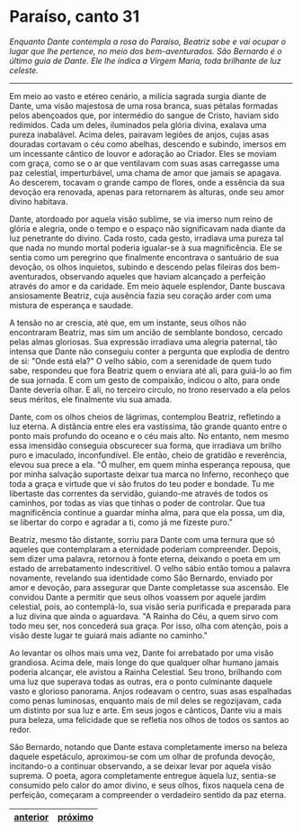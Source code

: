 # Paraíso, canto 31

_Enquanto Dante contempla a rosa do Paraíso, Beatriz sobe e vai ocupar o lugar que lhe pertence, no meio dos bem-aventurados. São Bernardo é o último guia de Dante. Ele lhe indica a Virgem Maria, toda brilhante de luz celeste._

---

Em meio ao vasto e etéreo cenário, a milícia sagrada surgia diante de Dante, uma visão majestosa de uma rosa branca, suas pétalas formadas pelos abençoados que, por intermédio do sangue de Cristo, haviam sido redimidos. Cada um deles, iluminados pela glória divina, exalava uma pureza inabalável. Acima deles, pairavam legiões de anjos, cujas asas douradas cortavam o céu como abelhas, descendo e subindo, imersos em um incessante cântico de louvor e adoração ao Criador. Eles se moviam com graça, como se o ar que ventilavam com suas asas carregasse uma paz celestial, imperturbável, uma chama de amor que jamais se apagava. Ao descerem, tocavam o grande campo de flores, onde a essência da sua devoção era renovada, apenas para retornarem às alturas, onde seu amor divino habitava.

Dante, atordoado por aquela visão sublime, se via imerso num reino de glória e alegria, onde o tempo e o espaço não significavam nada diante da luz penetrante do divino. Cada rosto, cada gesto, irradiava uma pureza tal que nada no mundo mortal poderia igualar-se à sua magnificência. Ele se sentia como um peregrino que finalmente encontrava o santuário de sua devoção, os olhos inquietos, subindo e descendo pelas fileiras dos bem-aventurados, observando aqueles que haviam alcançado a perfeição através do amor e da caridade. Em meio àquele esplendor, Dante buscava ansiosamente Beatriz, cuja ausência fazia seu coração arder com uma mistura de esperança e saudade.

A tensão no ar crescia, até que, em um instante, seus olhos não encontraram Beatriz, mas sim um ancião de semblante bondoso, cercado pelas almas gloriosas. Sua expressão irradiava uma alegria paternal, tão intensa que Dante não conseguiu conter a pergunta que explodia de dentro de si: "Onde está ela?" O velho sábio, com a serenidade de quem tudo sabe, respondeu que fora Beatriz quem o enviara até ali, para guiá-lo ao fim de sua jornada. E com um gesto de compaixão, indicou o alto, para onde Dante deveria olhar. E ali, no terceiro círculo, no trono reservado a ela pelos seus méritos, ele finalmente viu sua amada.

Dante, com os olhos cheios de lágrimas, contemplou Beatriz, refletindo a luz eterna. A distância entre eles era vastíssima, tão grande quanto entre o ponto mais profundo do oceano e o céu mais alto. No entanto, nem mesmo essa imensidão conseguia obscurecer sua forma, que irradiava um brilho puro e imaculado, inconfundível. Ele então, cheio de gratidão e reverência, elevou sua prece a ela. "Ó mulher, em quem minha esperança repousa, que por minha salvação suportaste deixar tua marca no Inferno, reconheço que toda a graça e virtude que vi são frutos do teu poder e bondade. Tu me libertaste das correntes da servidão, guiando-me através de todos os caminhos, por todas as vias que tinhas o poder de controlar. Que tua magnificência continue a guardar minha alma, para que ela possa, um dia, se libertar do corpo e agradar a ti, como já me fizeste puro."

Beatriz, mesmo tão distante, sorriu para Dante com uma ternura que só aqueles que contemplaram a eternidade poderiam compreender. Depois, sem dizer uma palavra, retornou à fonte eterna, deixando o poeta em um estado de arrebatamento indescritível. O velho sábio então tomou a palavra novamente, revelando sua identidade como São Bernardo, enviado por amor e devoção, para assegurar que Dante completasse sua ascensão. Ele convidou Dante a permitir que seus olhos voassem por aquele jardim celestial, pois, ao contemplá-lo, sua visão seria purificada e preparada para a luz divina que ainda o aguardava. "A Rainha do Céu, a quem sirvo com todo meu ser, nos concederá sua graça. Por isso, olha com atenção, pois a visão deste lugar te guiará mais adiante no caminho."

Ao levantar os olhos mais uma vez, Dante foi arrebatado por uma visão grandiosa. Acima dele, mais longe do que qualquer olhar humano jamais poderia alcançar, ele avistou a Rainha Celestial. Seu trono, brilhando com uma luz que superava todas as outras, era o ponto culminante daquele vasto e glorioso panorama. Anjos rodeavam o centro, suas asas espalhadas como penas luminosas, enquanto mais de mil deles se regozijavam, cada um distinto por sua luz e arte. Em seus jogos e cânticos, Dante viu a mais pura beleza, uma felicidade que se refletia nos olhos de todos os santos ao redor.

São Bernardo, notando que Dante estava completamente imerso na beleza daquele espetáculo, aproximou-se com um olhar de profunda devoção, incitando-o a continuar observando, a se deixar levar por aquela visão suprema. O poeta, agora completamente entregue àquela luz, sentia-se consumido pelo calor do amor divino, e seus olhos, fixos naquela cena de perfeição, começaram a compreender o verdadeiro sentido da paz eterna.

| [anterior](/c_paraiso/30/README.md) | [próximo](/c_paraiso/32/README.md) |
|----------|---------|